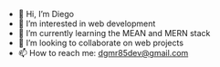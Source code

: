 - 👋 Hi, I’m Diego
- 👀 I’m interested in web development
- 🌱 I’m currently learning the MEAN and MERN stack
- 💞️ I’m looking to collaborate on web projects
- 📫 How to reach me: dgmr85dev@gmail.com

<!---
dgmr85/dgmr85 is a ✨ special ✨ repository because its `README.md` (this file) appears on your GitHub profile.
You can click the Preview link to take a look at your changes.
--->

